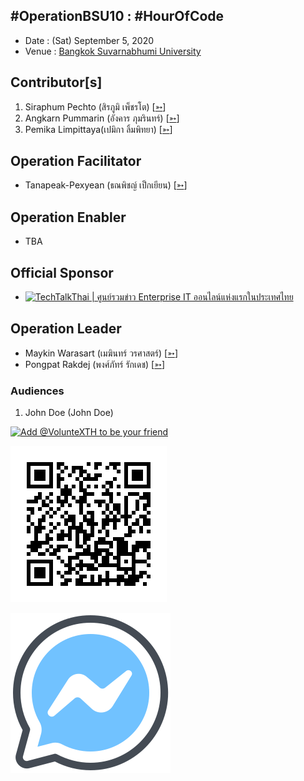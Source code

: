 ## #OperationBSU10 : #HourOfCode

+ Date : (Sat) September 5, 2020
+ Venue : [Bangkok Suvarnabhumi University](http://www.bsu.ac.th/)

## Contributor[s]
1. Siraphum Pechto (สิรภูมิ เพ็ชรโต) [[➳](https://www.facebook.com/SiraphumPechto)]
1. Angkarn Pummarin (อังคาร ภุมรินทร์) [[➳](https://www.facebook.com/in8l00p)]
1. Pemika Limpittaya(เปมิกา ลิ้มพิทยา) [[➳](https://www.facebook.com/tourlek.fisho)]

## Operation Facilitator
+ Tanapeak-Pexyean (ธณพิชญ์ เป็กเยียน) [[➳](https://www.facebook.com/teerapon.pexyean)]

## Operation Enabler
+ TBA

## Official Sponsor
+ [![](pic/TechTalkThai.jpg "TechTalkThai | ศูนย์รวมข่าว Enterprise IT ออนไลน์แห่งแรกในประเทศไทย")](https://www.techtalkthai.com/)

## Operation Leader
+ Maykin Warasart (เมฆินทร์ วรศาสตร์) [[➳](http://mk.in.th)]
+ Pongpat Rakdej (พงศ์ภัทร์ รักเดช) [[➳](https://www.facebook.com/pongpatrakdej)]

### Audiences

1. John Doe (John Doe)

[![](https://scdn.line-apps.com/n/line_add_friends/btn/en.png "Add @VolunteXTH to be your friend")](https://lin.ee/cnIgUj4)

[![](/@VolunteXTH.png "Add @VolunteXTH to be your friend")](https://line.me/R/ti/p/@voluntex)

[![](/fb-m.png "Talk to us via FB messenger")](https://m.me/VolunteXTH)